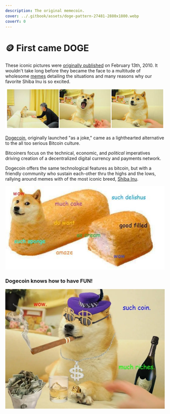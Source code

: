 ```yaml
---
description: The original memecoin.
cover: ../.gitbook/assets/doge-pattern-27481-2880x1800.webp
coverY: 0
---
```


# 🪙 First came DOGE

These iconic pictures were [originally published](https://kabosu112.exblog.jp/9944144/) on February 13th, 2010. It wouldn't take long before they became the face to a multitude of wholesome [memes](https://knowyourmeme.com/memes/doge) detailing the situations and many reasons why our favorite Shiba Inu is so excited.

![Kabosu, a female Shiba Inu, adopted by kindergarden techer Atsuko Satō in 2008](<../.gitbook/assets/image (10) (1).png>)

[Dogecoin](https://dogecoin.com), originally launched "as a joke," came as a lighthearted alternative to the all too serious Bitcoin culture.&#x20;

Bitcoiners focus on the technical, economic, and _political_ imperatives driving creation of a decentralized digital currency and payments network.&#x20;

Dogecoin offers the same technological features as bitcoin, but with a friendly community who sustain each-other thru the highs and the lows, rallying around memes with of the most iconic breed, [Shiba Inu](https://en.wikipedia.org/wiki/Shiba\_Inu).

![In 2013 Doge was named meme of the year, around the same time that dogecoin was released.](<../.gitbook/assets/image (12) (1).png>)

### Dogecoin knows how to have FUN!

![Shibe is a good and wholesome doggo!](<../.gitbook/assets/image_3_1.webp>)
